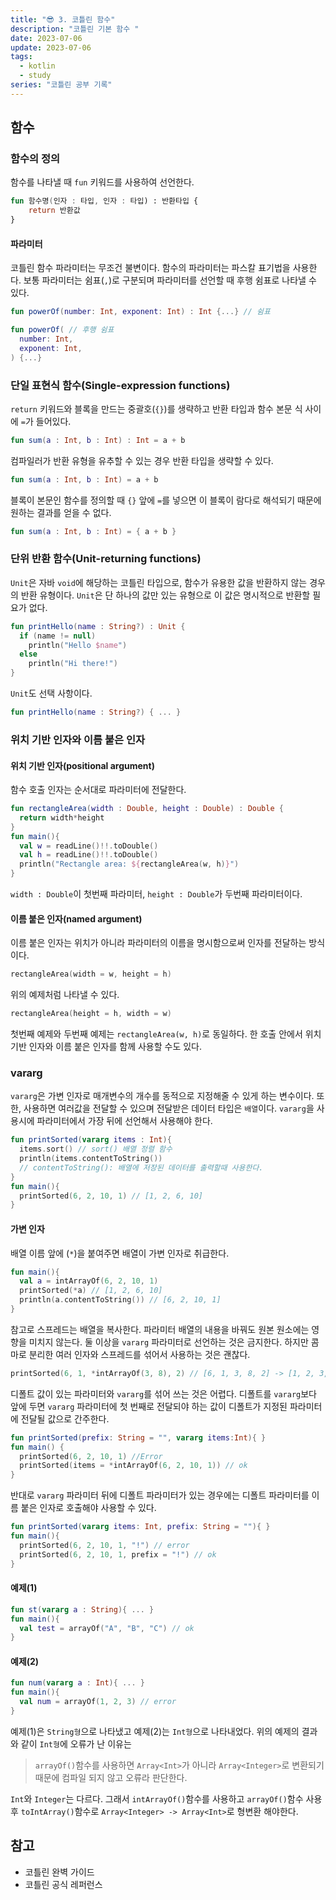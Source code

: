 ```yaml
---
title: "😎 3. 코틀린 함수"
description: "코틀린 기본 함수 "
date: 2023-07-06
update: 2023-07-06
tags:
  - kotlin
  - study
series: "코틀린 공부 기록"
---
```


## 함수

### 함수의 정의

함수를 나타낼 때 `fun` 키워드를 사용하여 선언한다.
```kotlin
fun 함수명(인자 : 타입, 인자 : 타입) : 반환타입 {
    return 반환값
}
```

#### 파라미터

코틀린 함수 파라미터는 무조건 불변이다. 함수의 파라미터는 파스칼 표기법을 사용한다. 보통 파라미터는 쉼표(`,`)로 구분되며 파라미터를 선언할 때 후행 쉼표로 나타낼 수 있다.
```kotlin
fun powerOf(number: Int, exponent: Int) : Int {...} // 쉼표

fun powerOf( // 후행 쉼표
  number: Int,
  exponent: Int,
) {...}
```

### 단일 표현식 함수(Single-expression functions)

`return` 키워드와 블록을 만드는 중괄호(`{}`)를 생략하고 반환 타입과 함수 본문 식 사이에 `=`가 들어있다.
```kotlin
fun sum(a : Int, b : Int) : Int = a + b
```

컴파일러가 반환 유형을 유추할 수 있는 경우 반환 타입을 생략할 수 있다.
```kotlin
fun sum(a : Int, b : Int) = a + b
```

블록이 본문인 함수를 정의할 때 `{}` 앞에 `=`를 넣으면 이 블록이 람다로 해석되기 때문에 원하는 결과를 얻을 수 없다.
```kotlin
fun sum(a : Int, b : Int) = { a + b }
```

### 단위 반환 함수(Unit-returning functions)

`Unit`은 자바 `void`에 해당하는 코틀린 타입으로, 함수가 유용한 값을 반환하지 않는 경우의 반환 유형이다. `Unit`은 단 하나의 값만 있는 유형으로 이 값은 명시적으로 반환할 필요가 없다.
```kotlin
fun printHello(name : String?) : Unit {
  if (name != null)
    println("Hello $name")
  else
    println("Hi there!")
}
```

`Unit`도 선택 사항이다.
```kotlin
fun printHello(name : String?) { ... }
```

### 위치 기반 인자와 이름 붙은 인자
#### 위치 기반 인자(positional  argument)

함수 호출 인자는 순서대로 파라미터에 전달한다. 
```kotlin
fun rectangleArea(width : Double, height : Double) : Double {
  return width*height
}
fun main(){
  val w = readLine()!!.toDouble()
  val h = readLine()!!.toDouble()
  println("Rectangle area: ${rectangleArea(w, h)}")
}
```

`width : Double`이 첫번째 파라미터, `height : Double`가 두번째 파라미터이다.

#### 이름 붙은 인자(named argument)

이름 붙은 인자는 위치가 아니라 파라미터의 이름을 명시함으로써 인자를 전달하는 방식이다. 
```kotlin
rectangleArea(width = w, height = h)
```
위의 예제처럼 나타낼 수 있다.
```kotlin
rectangleArea(height = h, width = w)
```
첫번째 예제와 두번째 예제는 `rectangleArea(w, h)`로 동일하다. 한 호출 안에서 위치 기반 인자와 이름 붙은 인자를 함께 사용할 수도 있다.

### vararg

`vararg`은 가변 인자로 매개변수의 개수를 동적으로 지정해줄 수 있게 하는 변수이다. 또한, 사용하면 여러값을 전달할 수 있으며 전달받은 데이터 타입은 `배열`이다. `vararg`을 사용시에 파라미터에서 가장 뒤에 선언해서 사용해야 한다.
```kotlin
fun printSorted(vararg items : Int){
  items.sort() // sort() 배열 정렬 함수
  println(items.contentToString()) 
  // contentToString(): 배열에 저장된 데이터를 출력할때 사용한다.
}
fun main(){
  printSorted(6, 2, 10, 1) // [1, 2, 6, 10]
}
```

#### 가변 인자

배열 이름 앞에 (`*`)을 붙여주면 배열이 가변 인자로 취급한다. 

```kotlin
fun main(){
  val a = intArrayOf(6, 2, 10, 1)
  printSorted(*a) // [1, 2, 6, 10]
  println(a.contentToString()) // [6, 2, 10, 1]
}
```

참고로 스프레드는 배열을 복사한다. 파라미터 배열의 내용을 바꿔도 원본 원소에는 영향을 미치지 않는다. 둘 이상을 `vararg` 파라미터로 선언하는 것은 금지한다. 하지만 콤마로 분리한 여러 인자와 스프레드를 섞어서 사용하는 것은 괜찮다. 
```kotlin
printSorted(6, 1, *intArrayOf(3, 8), 2) // [6, 1, 3, 8, 2] -> [1, 2, 3, 6, 8]
```
디폴트 값이 있는 파라미터와 `vararg`를 섞어 쓰는 것은 어렵다. 디폴트를 `vararg`보다 앞에 두면 `vararg` 파라미터에 첫 번째로 전달되야 하는 값이 디폴트가 지정된 파라미터에 전달될 값으로 간주한다. 
```kotlin
fun printSorted(prefix: String = "", vararg items:Int){ }
fun main() {
  printSorted(6, 2, 10, 1) //Error
  printSorted(items = *intArrayOf(6, 2, 10, 1)) // ok
}
```

반대로 `vararg` 파라미터 뒤에 디폴트 파라미터가 있는 경우에는 디폴트 파라미터를 이름 붙은 인자로 호출해야 사용할 수 있다.
```kotlin
fun printSorted(vararg items: Int, prefix: String = ""){ }
fun main(){
  printSorted(6, 2, 10, 1, "!") // error
  printSorted(6, 2, 10, 1, prefix = "!") // ok
}
```

#### 예제(1)
```kotlin
fun st(vararg a : String){ ... }
fun main(){ 
  val test = arrayOf("A", "B", "C") // ok
}
```

#### 예제(2)
```kotlin
fun num(vararg a : Int){ ... }
fun main(){ 
  val num = arrayOf(1, 2, 3) // error
}
```

예제(1)은 `String형`으로 나타냈고 예제(2)는 `Int형`으로 나타내었다. 위의 예제의 결과와 같이 `Int형`에 오류가 난 이유는

> `arrayOf()`함수를 사용하면 `Array<Int>`가 아니라 `Array<Integer>`로 변환되기 때문에 컴파일 되지 않고 오류라 판단한다.

`Int`와 `Integer`는 다르다. 그래서 `intArrayOf()`함수를 사용하고 `arrayOf()`함수 사용 후 `toIntArray()`함수로 `Array<Integer> -> Array<Int>`로 형변환 해야한다.

## 참고
- 코틀린 완벽 가이드
- 코틀린 공식 레퍼런스